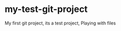 my-test-git-project
===================

My first git project, its a test project, Playing with files